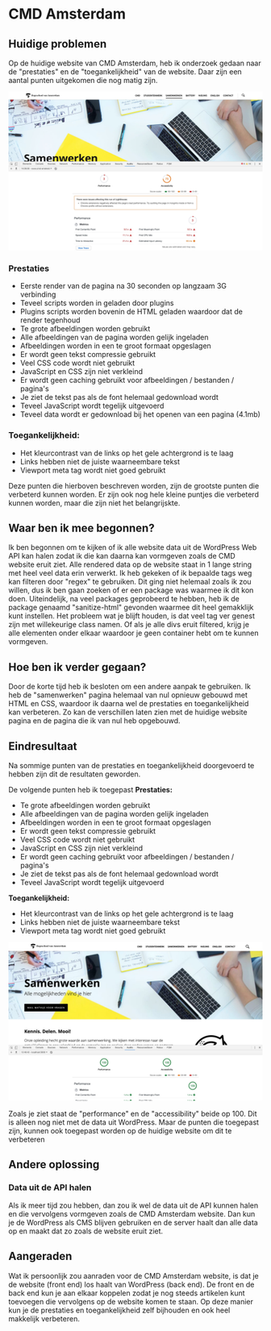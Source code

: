 # CMD Amsterdam

## Huidige problemen
Op de huidige website van CMD Amsterdam, heb ik onderzoek gedaan naar de "prestaties" en de "toegankelijkheid" van de website. Daar zijn een aantal punten uitgekomen die nog matig zijn.

![Audit test before optimisations](./docs/audit-before.jpg)

### Prestaties
- Eerste render van de pagina na 30 seconden op langzaam 3G verbinding
- Teveel scripts worden in geladen door plugins
- Plugins scripts worden bovenin de HTML geladen waardoor dat de render tegenhoud
- Te grote afbeeldingen worden gebruikt
- Alle afbeeldingen van de pagina worden gelijk ingeladen
- Afbeeldingen worden in een te groot formaat opgeslagen
- Er wordt geen tekst compressie gebruikt
- Veel CSS code wordt niet gebruikt
- JavaScript en CSS zijn niet verkleind
- Er wordt geen caching gebruikt voor afbeeldingen / bestanden / pagina's
- Je ziet de tekst pas als de font helemaal gedownload wordt
- Teveel JavaScript wordt tegelijk uitgevoerd
- Teveel data wordt er gedownload bij het openen van een pagina (4.1mb)

### Toegankelijkheid:
- Het kleurcontrast van de links op het gele achtergrond is te laag
- Links hebben niet de juiste waarneembare tekst
- Viewport meta tag wordt niet goed gebruikt

Deze punten die hierboven beschreven worden, zijn de grootste punten die verbeterd kunnen worden. Er zijn ook nog hele kleine puntjes die verbeterd kunnen worden, maar die zijn niet het belangrijskte.

## Waar ben ik mee begonnen?
Ik ben begonnen om te kijken of ik alle website data uit de WordPress Web API kan halen zodat ik die kan daarna kan vormgeven zoals de CMD website eruit ziet.
Alle rendered data op de website staat in 1 lange string met heel veel data erin verwerkt. Ik heb gekeken of ik bepaalde tags weg kan filteren door "regex" te gebruiken. Dit ging niet helemaal zoals ik zou willen, dus ik ben gaan zoeken of er een package was waarmee ik dit kon doen. Uiteindelijk, na veel packages geprobeerd te hebben, heb ik de package genaamd "sanitize-html" gevonden waarmee dit heel gemakklijk kunt instellen.
Het probleem wat je blijft houden, is dat veel tag ver genest zijn met willekeurige class namen. Of als je alle divs eruit filtered, krijg je alle elementen onder elkaar waardoor je geen container hebt om te kunnen vormgeven.

## Hoe ben ik verder gegaan?
Door de korte tijd heb ik besloten om een andere aanpak te gebruiken. Ik heb de "samenwerken" pagina helemaal van nul opnieuw gebouwd met HTML en CSS, waardoor ik daarna wel de prestaties en toegankelijkheid kan verbeteren. Zo kan de verschillen laten zien met de huidige website pagina en de pagina die ik van nul heb opgebouwd.

## Eindresultaat
Na sommige punten van de prestaties en toegankelijkheid doorgevoerd te hebben zijn dit de resultaten geworden.

De volgende punten heb ik toegepast
**Prestaties:**
- Te grote afbeeldingen worden gebruikt
- Alle afbeeldingen van de pagina worden gelijk ingeladen
- Afbeeldingen worden in een te groot formaat opgeslagen
- Er wordt geen tekst compressie gebruikt
- Veel CSS code wordt niet gebruikt
- JavaScript en CSS zijn niet verkleind
- Er wordt geen caching gebruikt voor afbeeldingen / bestanden / pagina's
- Je ziet de tekst pas als de font helemaal gedownload wordt
- Teveel JavaScript wordt tegelijk uitgevoerd

**Toegankelijkheid:**
- Het kleurcontrast van de links op het gele achtergrond is te laag
- Links hebben niet de juiste waarneembare tekst
- Viewport meta tag wordt niet goed gebruikt

![Audit test before optimisations](./docs/audit-after.jpg)

Zoals je ziet staat de "performance" en de "accessibility" beide op 100. Dit is alleen nog niet met de data uit WordPress. Maar de punten die toegepast zijn, kunnen ook toegepast worden op de huidige website om dit te verbeteren

## Andere oplossing
### Data uit de API halen
Als ik meer tijd zou hebben, dan zou ik wel de data uit de API kunnen halen en die vervolgens vormgeven zoals de CMD Amsterdam website. Dan kun je de WordPress als CMS blijven gebruiken en de server haalt dan alle data op en maakt dat zo zoals de website eruit ziet.

## Aangeraden
Wat ik persoonlijk zou aanraden voor de CMD Amsterdam website, is dat je de website (front end) los haalt van WordPress (back end). De front en de back end kun je aan elkaar koppelen zodat je nog steeds artikelen kunt toevoegen die vervolgens op de website komen te staan. Op deze manier kun je de prestaties en toegankelijkheid zelf bijhouden en ook heel makkelijk verbeteren.